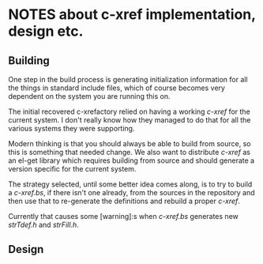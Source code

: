 # NOTES about c-xref implementation, design etc. #

## Building ##

One step in the build process is generating initialization information
for all the things in standard include files, which of course becomes
very dependent on the system you are running this on.

The initial recovered c-xrefactory relied on having a working _c-xref_
for the current system. I don't really know how they managed to do
that for all the various systems they were supporting.

Modern thinking is that you should always be able to build from
source, so this is something that needed change. We also want to
distribute _c-xref_ as an el-get library which requires building from
source and should generate a version specific for the current system.

The strategy selected, until some better idea comes along, is to try
to build a _c-xref.bs_, if there isn't one already, from the sources in
the repository and then use that to re-generate the definitions and
rebuild a proper _c-xref_.

Currently that causes some [warning]:s when _c-xref.bs_ generates new
_strTdef.h_ and _strFill.h_.

## Design ##
